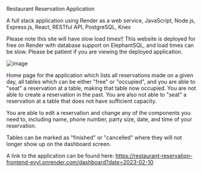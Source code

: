 Restaurant Reservation Application

A full stack application using Render as a web service, JavaScript, Node.js, Express.js, React, RESTful API, PostgreSQL, Knex

Please note this site will have slow load times!!
This website is deployed for free on Render with database support on ElephantSQL, and load times can be slow. Please be patient if you are viewing the deployed application. 


![image](https://user-images.githubusercontent.com/105070505/218156974-abc21ce5-6be8-4550-9be8-3460cf078171.png)

Home page for the application which lists all reservations made on a given day, all tables which can be either "free" or "occupied", and you are able to "seat" a reservation at a table, making that table now occupied. You are not able to create a reservation in the past. You are also not able to "seat" a reservation at a table that does not have sufficient capacity. 

You are able to edit a reservation and change any of the components you need to, including name, phone number, party size, date, and time of your reservation.

Tables can be marked as "finished" or "cancelled" where they will not longer show up on the dashboard screen.

A link to the application can be found here:
https://restaurant-reservation-frontend-evyl.onrender.com/dashboard?date=2023-02-10
